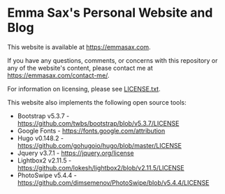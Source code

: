 # Emma Sax's Personal Website and Blog

This website is available at https://emmasax.com.

If you have any questions, comments, or concerns with this repository or any of the website's content, please contact me at https://emmasax.com/contact-me/.

For information on licensing, please see [LICENSE.txt](https://emmasax.com/LICENSE.txt).

This website also implements the following open source tools:

* Bootstrap v5.3.7   - https://github.com/twbs/bootstrap/blob/v5.3.7/LICENSE
* Google Fonts       - https://fonts.google.com/attribution
* Hugo v0.148.2      - https://github.com/gohugoio/hugo/blob/master/LICENSE
* Jquery v3.7.1      - https://jquery.org/license
* Lightbox2 v2.11.5  - https://github.com/lokesh/lightbox2/blob/v2.11.5/LICENSE
* PhotoSwipe v5.4.4  - https://github.com/dimsemenov/PhotoSwipe/blob/v5.4.4/LICENSE
